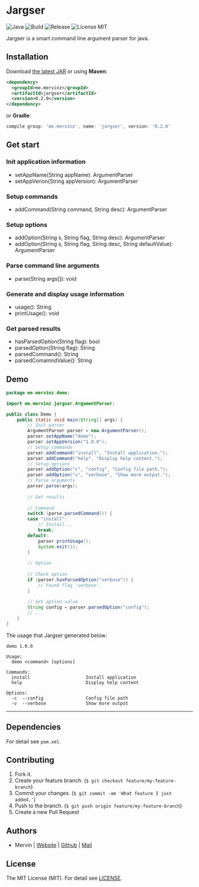 # Jargser

![Java](https://img.shields.io/badge/java-1.8-orange.svg?style=flat)
![Build](https://img.shields.io/badge/build-passing-brightgreen.svg?style=flat)
![Release](https://img.shields.io/badge/release-0.2.0-blue.svg?style=flat)
![License MIT](https://img.shields.io/badge/license-MIT-lightgray.svg?style=flat&maxAge=2592000)

Jargser is a smart command line argument parser for java.

## Installation

Download [the latest JAR](http://central.maven.org/maven2/me/mervinz/jargser/0.2.0/jargser-0.2.0.jar) or using **Maven**:

```xml
<dependency>
  <groupId>me.mervinz</groupId>
  <artifactId>jargser</artifactId>
  <version>0.2.0</version>
</dependency>
```

or **Gradle**:
    
```groovy
compile group: 'me.mervinz', name: 'jargser', version: '0.2.0'
```

## Get start

### Init application information

- setAppName(String appName): ArgumentParser
- setAppVerion(String appVersion): ArgumentParser

### Setup commands

- addCommand(String command, String desc): ArgumentParser

### Setup options

- addOption(String s, String flag, String desc): ArgumentParser
- addOption(String s, String flag, String desc, String defaultValue): ArgumentParser

### Parse command line arguments

- parse(String args[]): void

### Generate and display usage information

- usage(): String
- printUsage(): void

### Get parsed results

- hasParsedOption(String flag): bool
- parsedOption(String flag): String
- parsedCommand(): String
- parsedComamndValue(): String

## Demo

```java
package me.mervinz.demo;

import me.mervinz.jargser.ArgumentParser;

public class Demo {
    public static void main(String[] args) {
        // Init parser
        ArgumentParser parser = new ArgumentParser();
        parser.setAppName("demo");
        parser.setAppVersion("1.0.0");
        // Setup commands
        parser.addCommand("install", "Install application.");
        parser.addCommand("help", "Display help content.");
        // Setup options
        parser.addOption("c", "config", "Config file path.");
        parser.addOption("v", "verbose", "Show more output.");
        // Parse arguments
        parser.parse(args);
        
        // Get results
        
        // Command
        switch (parse.parsedCommand()) {
        case "install":
            // Install... 
            break;
        default:
            parser.printUsage();
            System.exit(1);
        }
        
        // Option
        
        // Check option
        if (parser.hasParsedOption("verbose")) {
            // Found flag 'verbose'.
        }
        
        // Get option value
        String config = parser.parsedOption("config");
        // ...
    }
}
```

The usage that Jargser generated below:

```
demo 1.0.0

Usage:
  demo <command> [options]
  
Commands:
  install                     Install application
  help                        Display help content
  
Options:
  -c  --config                Config file path
  -v  --verbose               Show more output
```

***

## Dependencies

For detail see `pom.xml`.


## Contributing

1. Fork it.
2. Create your feature branch. (`$ git checkout feature/my-feature-branch`)
3. Commit your changes. (`$ git commit -am 'What feature I just added.'`)
4. Push to the branch. (`$ git push origin feature/my-feature-branch`)
5. Create a new Pull Request

## Authors

- Mervin | [Website](https://mervinz.me) | [Github](https://github.com/mofei2816) | [Mail](mailto:mofei2816@gmail.com)

## License

The MIT License (MIT). For detail see [LICENSE](LICENSE).

